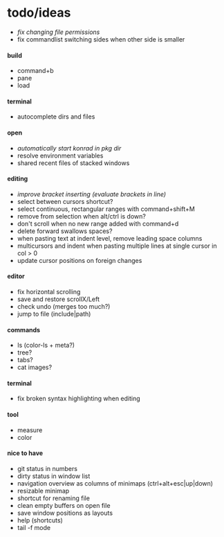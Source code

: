 # todo/ideas

- *fix changing file permissions*
- fix commandlist switching sides when other side is smaller

#### build
- command+b
- pane
- load 

#### terminal
- autocomplete dirs and files

#### open
- *automatically start konrad in pkg dir*
- resolve environment variables
- shared recent files of stacked windows

#### editing
- *improve bracket inserting (evaluate brackets in line)*
- select between cursors shortcut?
- select continuous, rectangular ranges with command+shift+M 
- remove from selection when alt/ctrl is down?
- don't scroll when no new range added with command+d
- delete forward swallows spaces?
- when pasting text at indent level, remove leading space columns
- multicursors and indent when pasting multiple lines at single cursor in col > 0
- update cursor positions on foreign changes

#### editor
- fix horizontal scrolling
- save and restore scrollX/Left
- check undo (merges too much?)
- jump to file (include|path)

#### commands
- ls (color-ls + meta?)
- tree?
- tabs?
- cat images?

#### terminal
- fix broken syntax highlighting when editing

#### tool
- measure
- color

#### nice to have
- git status in numbers
- dirty status in window list
- navigation overview as columns of minimaps (ctrl+alt+esc|up|down)
- resizable minimap
- shortcut for renaming file
- clean empty buffers on open file
- save window positions as layouts
- help (shortcuts)
- tail -f mode
    